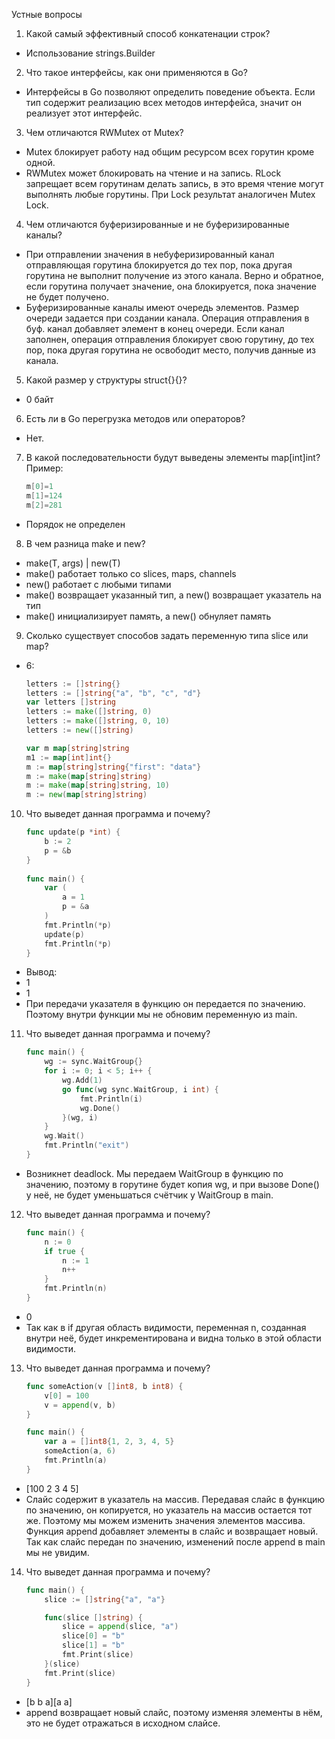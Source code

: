Устные вопросы

1. Какой самый эффективный способ конкатенации строк?
- Использование strings.Builder
2. Что такое интерфейсы, как они применяются в Go? 
- Интерфейсы в Go позволяют определить поведение объекта. Если тип содержит реализацию всех методов интерфейса, значит он реализует этот интерфейс.
3. Чем отличаются RWMutex от Mutex?
- Mutex блокирует работу над общим ресурсом всех горутин кроме одной. 
- RWMutex может блокировать на чтение и на запись. RLock запрещает всем горутинам делать запись, в это время чтение могут выполнять любые горутины. При Lock результат аналогичен Mutex Lock.
4. Чем отличаются буферизированные и не буферизированные каналы?
- При отправлении значения в небуферизированный канал отправляющая горутина блокируется до тех пор, пока другая горутина не выполнит получение из этого канала. Верно и обратное, если горутина получает значение, она блокируется, пока значение не будет получено.
- Буферизированные каналы имеют очередь элементов. Размер очереди задается при создании канала. Операция отправления в буф. канал добавляет элемент в конец очереди. Если канал заполнен, операция отправления блокирует свою горутину, до тех пор, пока другая горутина не освободит место, получив данные из канала.
5. Какой размер у структуры struct{}{}?
- 0 байт
6. Есть ли в Go перегрузка методов или операторов?
- Нет.
7. В какой последовательности будут выведены элементы map[int]int?
    Пример:
    ```go
    m[0]=1
    m[1]=124
    m[2]=281
   ```
- Порядок не определен
8. В чем разница make и new?
- make(T, args) | new(T)
- make() работает только со slices, maps, channels
- new() работает с любыми типами
- make() возвращает указанный тип, а new() возвращает указатель на тип
- make() инициализирует память, а new() обнуляет память
9. Сколько существует способов задать переменную типа slice или map?
- 6:
    ```go
    letters := []string{}
    letters := []string{"a", "b", "c", "d"}
    var letters []string
    letters := make([]string, 0)
    letters := make([]string, 0, 10)
    letters := new([]string)
    
    var m map[string]string
    m1 := map[int]int{}
    m := map[string]string{"first": "data"}
    m := make(map[string]string)
    m := make(map[string]string, 10)
    m := new(map[string]string)

    ```
10. Что выведет данная программа и почему?
    ```go
    func update(p *int) {
        b := 2
        p = &b
    }
        
    func main() {
        var (
            a = 1
            p = &a
        )
        fmt.Println(*p)
        update(p)
        fmt.Println(*p)
    }
    ```
- Вывод:
- 1
- 1
- При передачи указателя в функцию он передается по значению. Поэтому внутри функции мы не обновим переменную из main.
11. Что выведет данная программа и почему?

    ```go
    func main() {
        wg := sync.WaitGroup{}
        for i := 0; i < 5; i++ {
            wg.Add(1)
            go func(wg sync.WaitGroup, i int) {
                fmt.Println(i)
                wg.Done()
            }(wg, i)
        }
        wg.Wait()
        fmt.Println("exit")
    }
    ```
- Возникнет deadlock. Мы передаем WaitGroup в функцию по значению, поэтому в горутине будет копия wg, и при вызове Done() у неё, не будет уменьшаться счётчик у WaitGroup в main.
12. Что выведет данная программа и почему?

    ```go
    func main() {
        n := 0
        if true {
            n := 1
            n++
        }
        fmt.Println(n)
    }
    ```
- 0
- Так как в if другая область видимости, переменная n, созданная внутри неё, будет инкрементирована и видна только в этой области видимости.
13. Что выведет данная программа и почему?

    ```go
    func someAction(v []int8, b int8) {
        v[0] = 100
        v = append(v, b)
    }
    
    func main() {
        var a = []int8{1, 2, 3, 4, 5}
        someAction(a, 6)
        fmt.Println(a)
    }
    ```
- [100 2 3 4 5]
- Слайс содержит в указатель на массив. Передавая слайс в функцию по значению, он копируется, но указатель на массив остается тот же. Поэтому мы можем изменить значения элементов массива. Функция append добавляет элементы в слайс и возвращает новый. Так как слайс передан по значению, изменений после append в main мы не увидим.
14. Что выведет данная программа и почему?

    ```go
    func main() {
        slice := []string{"a", "a"}
    
        func(slice []string) {
            slice = append(slice, "a")
            slice[0] = "b"
            slice[1] = "b"
            fmt.Print(slice)
        }(slice)
        fmt.Print(slice)
    }
    ```
- [b b a][a a]
- append возвращает новый слайс, поэтому изменяя элементы в нём, это не будет отражаться в исходном слайсе.
